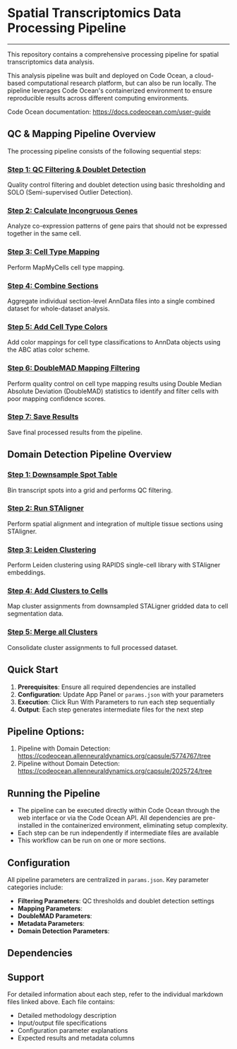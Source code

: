 # Spatial Transcriptomics Data Processing Pipeline
---
This repository contains a comprehensive processing pipeline for spatial transcriptomics data analysis.

This analysis pipeline was built and deployed on Code Ocean, a cloud-based computational research platform, but can also be run locally. The pipeline leverages Code Ocean's containerized environment to ensure reproducible results across different computing environments.

Code Ocean documentation: https://docs.codeocean.com/user-guide 

## QC & Mapping Pipeline Overview

The processing pipeline consists of the following sequential steps:

### [Step 1: QC Filtering & Doublet Detection](./docs/processing_docs/1_qc_filtering.md)
Quality control filtering and doublet detection using basic thresholding and SOLO (Semi-supervised Outlier Detection).

### [Step 2: Calculate Incongruous Genes](./docs/processing_docs/2_calculate_inc_genes.md)
Analyze co-expression patterns of gene pairs that should not be expressed together in the same cell.

### [Step 3: Cell Type Mapping](./docs/processing_docs/3_mapping.md)
Perform MapMyCells cell type mapping. 

### [Step 4: Combine Sections](./docs/processing_docs/4_combine_sections.md)
Aggregate individual section-level AnnData files into a single combined dataset for whole-dataset analysis.

### [Step 5: Add Cell Type Colors](./docs/processing_docs/5_add_cell_type_colors.md)
Add color mappings for cell type classifications to AnnData objects using the ABC atlas color scheme.

### [Step 6: DoubleMAD Mapping Filtering](./docs/processing_docs/6_doublemad.md)
Perform quality control on cell type mapping results using Double Median Absolute Deviation (DoubleMAD) statistics to identify and filter cells with poor mapping confidence scores.

### [Step 7: Save Results](./docs/processing_docs/7_save_results.md)
Save final processed results from the pipeline.

## Domain Detection Pipeline Overview
### [Step 1: Downsample Spot Table](./docs/domain_detection_docs/1_downsample_spot_table.md)
Bin transcript spots into a grid and performs QC filtering.

### [Step 2: Run STAligner](./docs/domain_detection_docs/2_run_STAligner.md)
Perform spatial alignment and integration of multiple tissue sections using STAligner.

### [Step 3: Leiden Clustering](./docs/domain_detection_docs/3_leiden_clustering.md)
Perform Leiden clustering using RAPIDS single-cell library with STAligner embeddings.

### [Step 4: Add Clusters to Cells](./docs/domain_detection_docs/4_add_clusters_cbg.md)
Map cluster assignments from downsampled STALigner gridded data to cell segmentation data.

### [Step 5: Merge all Clusters](./docs/domain_detection_docs/5_merge_clusters.md)
Consolidate cluster assignments to full processed dataset.

## Quick Start

1. **Prerequisites**: Ensure all required dependencies are installed
2. **Configuration**: Update App Panel or `params.json` with your parameters
3. **Execution**: Click Run With Parameters to run each step sequentially 
4. **Output**: Each step generates intermediate files for the next step

## Pipeline Options:
1. Pipeline with Domain Detection: https://codeocean.allenneuraldynamics.org/capsule/5774767/tree
2. Pipeline without Domain Detection: https://codeocean.allenneuraldynamics.org/capsule/2025724/tree

## Running the Pipeline

- The pipeline can be executed directly within Code Ocean through the web interface or via the Code Ocean API. All dependencies are pre-installed in the containerized environment, eliminating setup complexity.
- Each step can be run independently if intermediate files are available
- This workflow can be run on one or more sections.
  
## Configuration

All pipeline parameters are centralized in `params.json`. Key parameter categories include:

- **Filtering Parameters**: QC thresholds and doublet detection settings
- **Mapping Parameters**:
- **DoubleMAD Parameters**: 
- **Metadata Parameters**:
- **Domain Detection Parameters**:

## Dependencies


## Support

For detailed information about each step, refer to the individual markdown files linked above. Each file contains:
- Detailed methodology description
- Input/output file specifications
- Configuration parameter explanations
- Expected results and metadata columns
